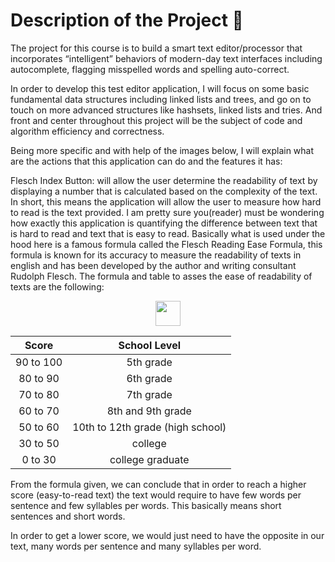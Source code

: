 # Description of the Project 🧰

The project for this course is to build a smart text editor/processor that incorporates “intelligent” behaviors of modern-day text interfaces including autocomplete, flagging misspelled words and spelling auto-correct.

In order to develop this test editor application, I will focus on some basic fundamental data structures including linked lists and trees, and go on to touch on more advanced structures like hashsets, linked lists and tries. And front and center throughout this project will be the subject of code and algorithm efficiency and correctness.

Being more specific and with help of the images below, I will explain what are the actions that this application can do and the features it has:

Flesch Index Button: will allow the user determine the readability of text by displaying a number that is calculated based on the complexity of the text. In short, this means the application will allow the user to measure how hard to read is the text provided. I am pretty sure you(reader) must be wondering how exactly this application is quantifying the difference between text that is hard to read and text that is easy to read. Basically what is used under the hood here is a famous formula called the Flesch Reading Ease Formula, this formula is known for its accuracy to measure the readability of texts in english and has been developed by the author and writing consultant Rudolph Flesch. The formula and table to asses the ease of readability of texts are the following:

<p align="center">
    <img src="https://render.githubusercontent.com/render/math?math=Fleschscore = 206.835 - 1.015(\frac{NumberOfWords}{NumberOfSentences})-84.6(\frac{NumberOfSyllables}{NumberOfWords})" height=40>
</p>

| Score     | School Level                     |
|:---------:|:--------------------------------:|
| 90 to 100 | 5th grade                        | 
| 80 to 90  | 6th grade                        |  
| 70 to 80  | 7th grade                        |
| 60 to 70  | 8th and 9th grade                |
| 50 to 60  | 10th to 12th grade (high school) |
| 30 to 50  | college                          |
| 0 to 30   | college graduate                 |

From the formula given, we can conclude that in order to reach a higher score (easy-to-read text) the text would require to have few words per sentence and few syllables per words. This basically means short sentences and short words. 

In order to get a lower score, we would just need to have the opposite in our text, many words per sentence and many syllables per word.